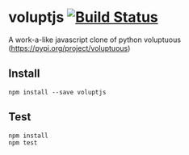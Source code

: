 # voluptjs [![Build Status](https://travis-ci.org/shinsons/voluptjs.svg?branch=master)](https://travis-ci.org/shinsons/voluptjs)
A work-a-like javascript clone of python voluptuous (https://pypi.org/project/voluptuous)

## Install
```
npm install --save voluptjs
```

## Test
```
npm install
npm test
```

